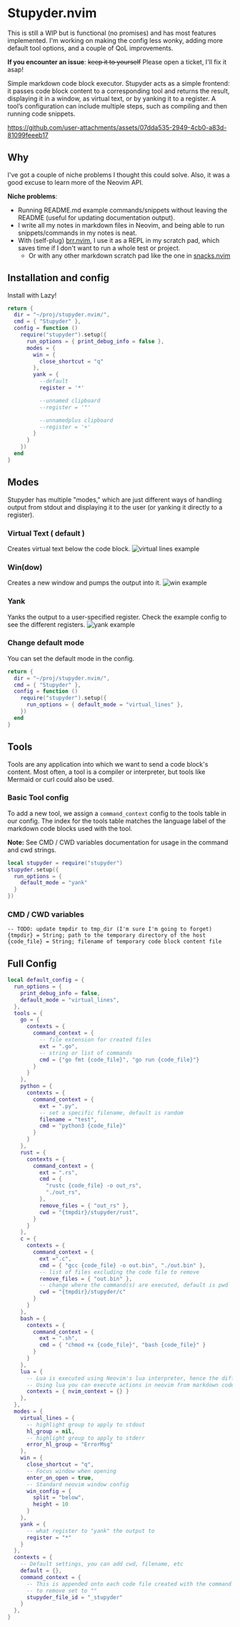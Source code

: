 # Stupyder.nvim

This is still a WIP but is functional (no promises) and has most features implemented. I'm working on making the config less wonky, adding more default tool options, and a couple of QoL improvements.

**If you encounter an issue**: ~~keep it to yourself~~ Please open a ticket, I'll fix it asap!


Simple markdown code block executor. Stupyder acts as a simple frontend: it passes code block content to a corresponding tool and returns the result, displaying it in a window, as virtual text, or by yanking it to a register. A tool’s configuration can include multiple steps, such as compiling and then running code snippets.


https://github.com/user-attachments/assets/07dda535-2949-4cb0-a83d-81099feeeb17


## Why

I've got a couple of niche problems I thought this could solve. Also, it was a good excuse to learn more of the Neovim API. 

**Niche problems**:
* Running README.md example commands/snippets without leaving the README (useful for updating documentation output).
* I write all my notes in markdown files in Neovim, and being able to run snippets/commands in my notes is neat.
* With (self-plug) [brr.nvim](https://github.com/leobeosab), I use it as a REPL in my scratch pad, which saves time if I don't want to run a whole test or project.
  * Or with any other markdown scratch pad like the one in [snacks.nvim](https://github.com/folke/snacks.nvim)


## Installation and config

Install with Lazy!

```lua
return {
  dir = "~/proj/stupyder.nvim/",
  cmd = { "Stupyder" },
  config = function ()
    require("stupyder").setup({
      run_options = { print_debug_info = false },
      modes = {
        win = {
          close_shortcut = "q"
        },
        yank = {
          --default
          register = '*'

          --unnamed clipboard
          --register = '"'

          --unnamedplus clipboard
          --register = '+'
        }
      }
    })
  end
}
```

## Modes

Stupyder has multiple "modes," which are just different ways of handling output from stdout and displaying it to the user (or yanking it directly to a register).

### Virtual Text ( default )

Creates virtual text below the code block.
![virtual lines  example](./media/windemo.png)

### Win(dow)

Creates a new window and pumps the output into it.
![win example](./media/virtuallinesdemo.png)

### Yank

Yanks the output to a user-specified register. Check the example config to see the different registers.
![yank example](./media/yankdemo.png)

### Change default mode

You can set the default mode in the config.

```lua
return {
  dir = "~/proj/stupyder.nvim/",
  cmd = { "Stupyder" },
  config = function ()
    require("stupyder").setup({
      run_options = { default_mode = "virtual_lines" },
    })
  end
}
```

## Tools

Tools are any application into which we want to send a code block's content. Most often, a tool is a compiler or interpreter, but tools like Mermaid or curl could also be used.


### Basic Tool config

To add a new tool, we assign a `command_context` config to the tools table in our config. The index for the tools table matches the language label of the markdown code blocks used with the tool.

**Note:** See CMD / CWD variables documentation for usage in the command and cwd strings.

```lua
local stupyder = require("stupyder")
stupyder.setup({
  run_options = {
    default_mode = "yank"
  }
})
```

### CMD / CWD variables

```
-- TODO: update tmpdir to tmp_dir (I'm sure I'm going to forget)
{tmpdir} = String; path to the temporary directory of the host 
{code_file} = String; filename of temporary code block content file
```

## Full Config

```lua
local default_config = {
  run_options = {
    print_debug_info = false,
    default_mode = "virtual_lines",
  },
  tools = {
    go = {
      contexts = {
        command_context = {
          -- file extension for created files
          ext = ".go",
          -- string or list of commands
          cmd = {"go fmt {code_file}", "go run {code_file}"}
        }
      }
    },
    python = {
      contexts = {
        command_context = {
          ext = ".py",
          -- set a specific filename, default is random
          filename = "test",
          cmd = "python3 {code_file}"
        }
      }
    },
    rust = {
      contexts = {
        command_context = {
          ext = ".rs",
          cmd = {
            "rustc {code_file} -o out_rs",
            "./out_rs",
          },
          remove_files = { "out_rs" },
          cwd = "{tmpdir}/stupyder/rust",
        }
      }
    },
    c = {
      contexts = {
        command_context = {
          ext =".c",
          cmd = { "gcc {code_file} -o out.bin", "./out.bin" },
          -- list of files excluding the code file to remove
          remove_files = { "out.bin" },
          -- change where the command(s) are executed, default is pwd
          cwd = "{tmpdir}/stupyder/c"
        }
      }
    },
    bash = {
      contexts = {
        command_context = {
          ext = ".sh",
          cmd = { "chmod +x {code_file}", "bash {code_file}" }
        }
      }
    },
    lua = {
      -- Lua is executed using Neovim's lua interpreter, hence the different context
      -- Using lua you can execute actions in neovim from markdown codeblocks
      contexts = { nvim_context = {} }
    },
  },
  modes = {
    virtual_lines = {
      -- highlight group to apply to stdout
      hl_group = nil,
      -- highlight group to apply to stderr 
      error_hl_group = "ErrorMsg"
    },
    win = {
      close_shortcut = "q",
      -- Focus window when opening
      enter_on_open = true,
      -- Standard neovim window config
      win_config = {
        split = "below",
        height = 10
      }
    },
    yank = {
      -- what register to "yank" the output to
      register = "*"
    }
  },
  contexts = {
    -- Default settings, you can add cwd, filename, etc
    default = {},
    command_context = {
      -- This is appended onto each code file created with the command context ie test.c is test_stupyder.c
      -- to remove set to ""
      stupyder_file_id = "_stupyder"
    }
  },
}
